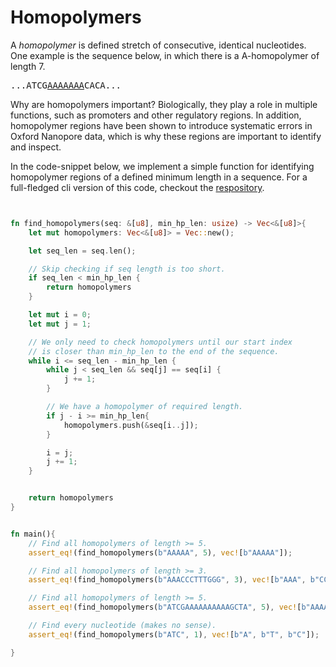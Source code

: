 # Homopolymers
A *homopolymer* is defined stretch of consecutive, identical nucleotides. One example is the sequence below, in which there is a A-homopolymer of length 7.

<pre>
...ATCG<u>AAAAAAA</u>CACA...
</pre>

Why are homopolymers important? Biologically, they play a role in multiple functions, such as promoters and other regulatory regions. In addition, homopolymer regions have been shown to introduce systematic errors in Oxford Nanopore data, which is why these regions are important to identify and inspect.

In the code-snippet below, we implement a simple function for identifying homopolymer regions of a defined minimum length in a sequence. For a full-fledged cli version of this code, checkout the [respository](https://github.com/OscarAspelin95/homopolymer_rs).


```rust


fn find_homopolymers(seq: &[u8], min_hp_len: usize) -> Vec<&[u8]>{
    let mut homopolymers: Vec<&[u8]> = Vec::new();

    let seq_len = seq.len();

    // Skip checking if seq length is too short.
    if seq_len < min_hp_len {
        return homopolymers
    }

    let mut i = 0;
    let mut j = 1;

    // We only need to check homopolymers until our start index
    // is closer than min_hp_len to the end of the sequence.
    while i <= seq_len - min_hp_len {
        while j < seq_len && seq[j] == seq[i] {
            j += 1;
        }

        // We have a homopolymer of required length.
        if j - i >= min_hp_len{
            homopolymers.push(&seq[i..j]);
        }

        i = j;
        j += 1;
    }


    return homopolymers
}


fn main(){
    // Find all homopolymers of length >= 5.
    assert_eq!(find_homopolymers(b"AAAAA", 5), vec![b"AAAAA"]);

    // Find all homopolymers of length >= 3.
    assert_eq!(find_homopolymers(b"AAACCCTTTGGG", 3), vec![b"AAA", b"CCC", b"TTT", b"GGG"]);

    // Find all homopolymers of length >= 5.
    assert_eq!(find_homopolymers(b"ATCGAAAAAAAAAAGCTA", 5), vec![b"AAAAAAAAAA"]);

    // Find every nucleotide (makes no sense).
    assert_eq!(find_homopolymers(b"ATC", 1), vec![b"A", b"T", b"C"]);

}


```
